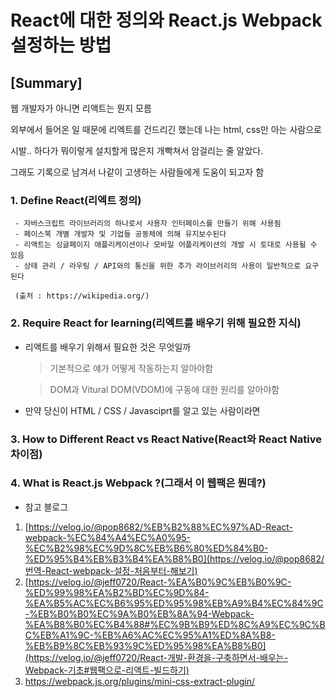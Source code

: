 # React에 대한 정의와 React.js Webpack 설정하는 방법
## [Summary]
웹 개발자가 아니면 리액트는 뭔지 모름

외부에서 들어온 일 때문에 리엑트를 건드리긴 했는데 나는 html, css만 아는 사람으로

시발.. 하다가 뭐이렇게 설치할게 많은지 개빡쳐서 암걸리는 줄 알았다.

그래도 기록으로 남겨서 나같이 고생하는 사람들에게 도움이 되고자 함

### 1. Define React(리엑트 정의)
```
 - 자바스크립트 라이브러리의 하나로서 사용자 인터페이스를 만들기 위해 사용됨
 - 페이스북 개별 개발자 및 기업들 공동체에 의해 유지보수된다
 - 리액트는 싱글페이지 애플리케이션이나 모바일 어플리케이션의 개발 시 토대로 사용될 수 있음
 - 상태 관리 / 라우팅 / API와의 통신을 위한 추가 라이브러리의 사용이 일반적으로 요구된다
 
 (출처 : https://wikipedia.org/)
```
### 2. Require React for learning(리엑트를 배우기 위해 필요한 지식)
- 리액트를 배우기 위해서 필요한 것은 무엇일까
  > 기본적으로 얘가 어떻게 작동하는지 알아야함

  > DOM과 Vitural DOM(VDOM)에 구동에 대한 원리를 알아야함

- 만약 당신이 HTML / CSS / Javasciprt를 알고 있는 사람이라면

### 3. How to Different React vs React Native(React와 React Native 차이점)
### 4. What is React.js Webpack ?(그래서 이 웹팩은 뭔데?)

* 참고 블로그

1. [https://velog.io/@pop8682/%EB%B2%88%EC%97%AD-React-webpack-%EC%84%A4%EC%A0%95-%EC%B2%98%EC%9D%8C%EB%B6%80%ED%84%B0-%ED%95%B4%EB%B3%B4%EA%B8%B0](https://velog.io/@pop8682/번역-React-webpack-설정-처음부터-해보기)
2. [https://velog.io/@jeff0720/React-%EA%B0%9C%EB%B0%9C-%ED%99%98%EA%B2%BD%EC%9D%84-%EA%B5%AC%EC%B6%95%ED%95%98%EB%A9%B4%EC%84%9C-%EB%B0%B0%EC%9A%B0%EB%8A%94-Webpack-%EA%B8%B0%EC%B4%88#%EC%9B%B9%ED%8C%A9%EC%9C%BC%EB%A1%9C-%EB%A6%AC%EC%95%A1%ED%8A%B8-%EB%B9%8C%EB%93%9C%ED%95%98%EA%B8%B0](https://velog.io/@jeff0720/React-개발-환경을-구축하면서-배우는-Webpack-기초#웹팩으로-리액트-빌드하기)
3. https://webpack.js.org/plugins/mini-css-extract-plugin/